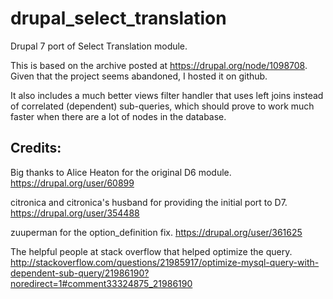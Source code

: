 drupal_select_translation
=========================

Drupal 7 port of Select Translation module.

This is based on the archive posted at https://drupal.org/node/1098708.
Given that the project seems abandoned, I hosted it on github.

It also includes a much better views filter handler that uses left joins instead of correlated (dependent) sub-queries,
which should prove to work much faster when there are a lot of nodes in the database.

Credits:
--------
Big thanks to Alice Heaton for the original D6 module.
https://drupal.org/user/60899

citronica and citronica's husband for providing the initial port to D7.
https://drupal.org/user/354488

zuuperman for the option_definition fix.
https://drupal.org/user/361625

The helpful people at stack overflow that helped optimize the query.
http://stackoverflow.com/questions/21985917/optimize-mysql-query-with-dependent-sub-query/21986190?noredirect=1#comment33324875_21986190

